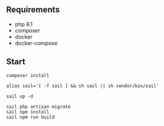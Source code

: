 ## Requirements

- php 8.1
- composer
- docker 
- docker-compose

## Start

```
composer install

alias sail='[ -f sail ] && sh sail || sh vendor/bin/sail'

sail up -d

sail php artisan migrate
sail npm install
sail npm run build

```